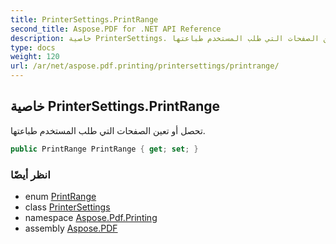 ```yaml
---
title: PrinterSettings.PrintRange
second_title: Aspose.PDF for .NET API Reference
description: خاصية PrinterSettings. تحصل أو تعين الصفحات التي طلب المستخدم طباعتها
type: docs
weight: 120
url: /ar/net/aspose.pdf.printing/printersettings/printrange/
---
```

## خاصية PrinterSettings.PrintRange

تحصل أو تعين الصفحات التي طلب المستخدم طباعتها.

```csharp
public PrintRange PrintRange { get; set; }
```

### انظر أيضًا

* enum [PrintRange](../../printrange/)
* class [PrinterSettings](../)
* namespace [Aspose.Pdf.Printing](../../../aspose.pdf.printing/)
* assembly [Aspose.PDF](../../../)